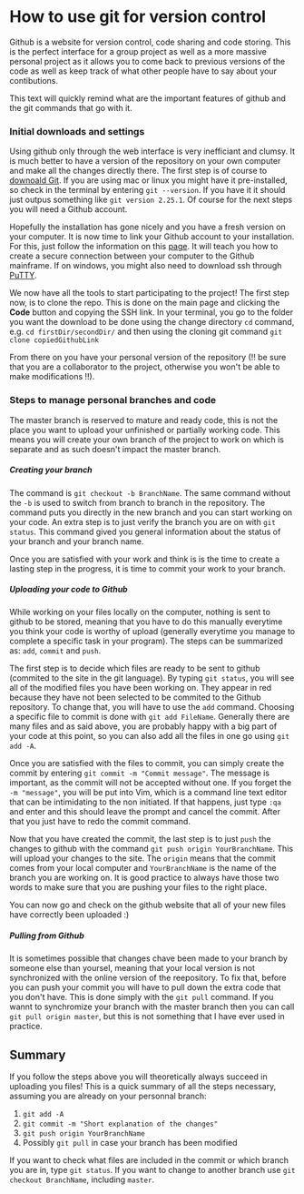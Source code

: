 # How to use git for version control

Github is a website for version control, code sharing and code storing. This is the perfect interface for a group project as well as a more massive personal project as it allows you to come back to previous versions of the code as well as keep track of what other people have to say about your contibutions.

This text will quickly remind what are the important features of github and the git commands that go with it.

### Initial downloads and settings

Using github only through the web interface is very inefficiant and clumsy. It is much better to have a version of the repository on your own computer and make all the changes directly there. The first step is of course to [downoald Git](https://git-scm.com/downloads). If you are using mac or linux you might have it pre-installed, so check in the terminal by entering `git --version`. If you have it it should just outpus something like `git version 2.25.1`. Of course for the next steps you will need a Github account. 

Hopefully the installation has gone nicely and you have a fresh version on your computer. It is now time to link your Github account to your installation. For this, just follow the information on this [page](https://docs.github.com/en/free-pro-team@latest/github/authenticating-to-github/about-ssh). It will teach you how to create a secure connection between your computer to the Github mainframe. If on windows, you might also need to download ssh through [PuTTY](https://www.putty.org/).

We now have all the tools to start participating to the project! The first step now, is to clone the repo. This is done on the main page and clicking the **Code** button and copying the SSH link. In your terminal, you go to the folder you want the download to be done using the change directory `cd` command, e.g. `cd firstDir/secondDir/` and then using the cloning git command `git clone copiedGithubLink` 

From there on you have your personal version of the repository (!! be sure that you are a collaborator to the project, otherwise you won't be able to make modifications !!). 

### Steps to manage personal branches and code

The master branch is reserved to mature and ready code, this is not the place you want to upload your unfinished or partially working code. This means you will create your own branch of the project to work on which is separate and as such doesn't impact the master branch.

##### Creating your branch

The command is `git checkout -b BranchName`. The same command without the `-b` is used to switch from branch to branch in the repository. The command puts you directly in the new branch and you can start working on your code. An extra step is to just verify the branch you are on with `git status`. This command gived you general information about the status of your branch and your branch name.

Once you are satisfied with your work and think is is the time to create a lasting step in the progress, it is time to commit your work to your branch.

##### Uploading your code to Github 

While working on your files locally on the computer, nothing is sent to github to be stored, meaning that you have to do this manually everytime you think your code is worthy of upload (generally everytime you manage to complete a specific task in your program). The steps can be summarized as: `add`, `commit` and `push`.

The first step is to decide which files are ready to be sent to github (commited to the site in the git language). By typing `git status`, you will see all of the modified files you have been working on. They appear in red because they have not been selected to be commited to the Github repository. To change that, you will have to use the `add` command. Choosing a specific file to commit is done with `git add FileName`. Generally there are many files and as said above, you are probably happy with a big part of your code at this point, so you can also add all the files in one go using `git add -A`.

Once you are satisfied with the files to commit, you can simply create the commit by entering `git commit -m "Commit message"`. The message is important, as the commit will not be accepted without one. If you forget the `-m "message"`, you will be put into Vim, which is a command line text editor that can be intimidating to the non initiated. If that happens, just type `:qa` and enter and this should leave the prompt and cancel the commit. After that you just have to redo the commit command.

Now that you have created the commit, the last step is to just `push` the changes to github with the command `git push origin YourBranchName`. This will upload your changes to the site. The `origin` means that the commit comes from your local computer and `YourBranchName` is the name of the branch you are working on. It is good practice to always have those two words to make sure that you are pushing your files to the right place.

You can now go and check on the github website that all of your new files have correctly been uploaded :)

##### Pulling from Github

It is sometimes possible that changes chave been made to your branch by someone else than yoursel, meaning that your local version is not synchronized with the online version of the reepository. To fix that, before you can push your commit you will have to pull down the extra code that you don't have. This is done simply with the `git pull` command. If you wannt to synchromize your branch with the master branch then you can call `git pull origin master`, but this is not something that I have ever used in practice.

## Summary

If you follow the steps above you will theoretically always succeed in uploading you files! This is a quick summary of all the steps necessary, assuming you are already on your personnal branch:

1. `git add -A` 
2. `git commit -m "Short explanation of the changes"`
3. `git push origin YourBranchName`
4. Possibly `git pull` in case your branch has been modified

If you want to check what files are included in the commit or which branch you are in, type `git status`. If you want to change to another branch use `git checkout BranchName`, including `master`.
